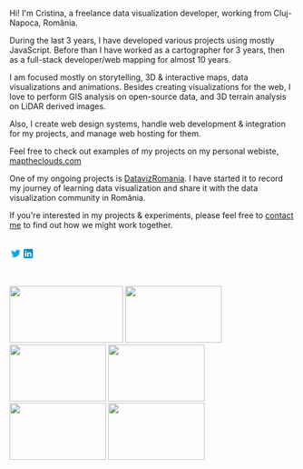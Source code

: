 Hi! I'm Cristina, a freelance data visualization developer, working from Cluj-Napoca, România.

During the last 3 years, I have developed various projects using mostly JavaScript. Before than I have worked as a cartographer for 3 years, then as a full-stack developer/web mapping for almost 10 years.

I am focused mostly on storytelling, 3D & interactive maps, data visualizations and animations.
Besides creating visualizations for the web, I love to perform GIS analysis on open-source data, and 3D terrain analysis on LiDAR derived images.

Also, I create web design systems, handle web development & integration for my projects, and manage web hosting for them.

Feel free to check out examples of my projects on my personal webiste, [maptheclouds.com](https://maptheclouds.com/playground/)

One of my ongoing projects is [DatavizRomania](https://datavizromania.org/). I have started it to record my journey of learning data visualization and share it with the data visualization community in România.

If you're interested in my projects & experiments, please feel free to [contact me](https://maptheclouds.com/about.html) to find out how we might work together.

</br> 
<a href="https://twitter.com/maptheclouds">
  <img align="left" alt="Twitter" width="22px" src="https://raw.githubusercontent.com/alexaac/alexaac/main/img/icons8-twitter.svg" />
</a>
<a href="https://www.linkedin.com/in/alexa-a-cristina/">
  <img align="left" alt="LinkedIn" width="22px" src="https://raw.githubusercontent.com/alexaac/alexaac/main/img/icons8-linkedin.svg" />
</a>

</br> 
</br> 
</br>
</br>

<div>
  <a target="_blank" href="https://maptheclouds.com/playground/30-day-map-challenge/heatmap/"><img width="200px" height="100px" src="https://maptheclouds.com/playground/30-day-map-challenge/heatmap/data/earth_4326_qgis_h_lg.png"></a> 
  <a target="_blank" href="https://maptheclouds.com/playground/30-day-map-challenge/hexagons/"><img width="170px" height="100px" src="https://maptheclouds.com/playground/30-day-map-challenge/hexagons/img/demo.gif"></a> 
  <a target="_blank" href="https://maptheclouds.com/covid-19-ro/cases-counties/en/"><img width="170px" height="100px" src="https://maptheclouds.com/covid-19-ro/cases-counties/img/demo.gif"></a> 
  <a target="_blank" href="https://maptheclouds.com/playground/30-day-map-challenge/population/"><img width="170px" height="100px" src="https://maptheclouds.com/playground/30-day-map-challenge/population/img/demo.gif"></a> 
  <a target="_blank" href="https://alexaac.github.io/presidentials2019/"><img width="170px" height="100px" src="https://alexaac.github.io/presidentials2019/img/demo.gif"></a> 
  <a target="_blank" href="https://maptheclouds.com/playground/dataviz/blender-earth/"><img width="170px" height="100px" src="https://maptheclouds.com/playground/dataviz/blender-earth/img/demo.gif"></a> 
</div>
